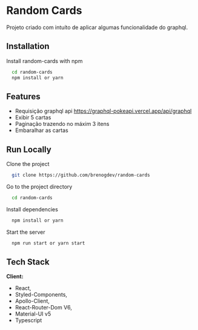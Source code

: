 
# Random Cards

Projeto criado com intuíto de aplicar algumas funcionalidade do graphql.

## Installation

Install random-cards with npm

```bash
  cd random-cards
  npm install or yarn
```
    
## Features

- Requisição graphql api https://graphql-pokeapi.vercel.app/api/graphql
- Exibir 5 cartas
- Paginação trazendo no máxim 3 itens
- Embaralhar as cartas


## Run Locally

Clone the project

```bash
  git clone https://github.com/brenogdev/random-cards
```

Go to the project directory

```bash
  cd random-cards
```

Install dependencies

```bash
  npm install or yarn
```

Start the server

```bash
  npm run start or yarn start
```


## Tech Stack

**Client:** 
- React, 
- Styled-Components, 
- Apollo-Client,
- React-Router-Dom V6,
- Material-UI v5
- Typescript



